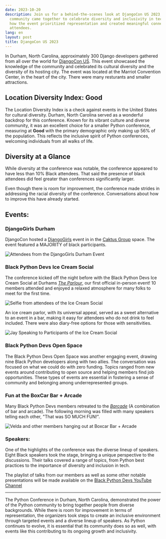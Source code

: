 ```yaml
---
date: 2023-10-20
description: Join us for a behind-the-scenes look at DjangoCon US 2023, where a vibrant
  community came together to celebrate diversity and inclusivity in tech. Discover
  how the event prioritized representation and created meaningful connections among
  attendees.
lang: en
layout: post
title: DjangoCon US 2023
---
```


In Durham, North Carolina, approximately 300 Django developers gathered from all over the world for [DjangoCon US](https://2023.djangocon.us/). This event showcased the knowledge of the community and celebrated its cultural diversity and the diversity of its hosting city. The event was located at the Marriot Convention Center, in the heart of the city. There were many resturants and smaller attractions.

## Location Diversity Index: Good

The Location Diversity Index is a check against events in the United States for cultural diversity. Durham, North Carolina served as a wonderful backdrop for this conference. Known for its vibrant culture and diverse community, it was an excellent choice for a smaller Python conference, measuring at **Good** with the primary demographic only making up 56% of the population. This reflects the inclusive spirit of Python conferences, welcoming individuals from all walks of life.

## Diversity at a Glance

While diversity at the conference was notable, the conference appeared to have less than 10% Black attendees. That said the presence of black attendees did feel greater than conferences significantly larger.

Even though there is room for improvement, the conference made strides in addressing the racial diversity of the conference. Conversations about how to improve this have already started.

## Events:

### DjangoGirls Durham

DjangoCon hosted a [DjangoGirls](https://djangogirls.org/en/events/) event in in the [Caktus Group](https://www.caktusgroup.com/) space. The event featured a MAJORITY of black participants.

![Attendees from the DjangoGirls Durham Event](https://kjaymiller.azureedge.net/media/djangogirls-participants.jpg)

### Black Python Devs Ice Cream Social

The conference kicked off the night before with the Black Python Devs Ice Cream Social at Durhams [_The Parlour_](https://theparlour.co/), our first official in-person event! 10 members attended and enjoyed a relaxed atmosphere for many folks to meet for the first time.

![Selfie from attendees of the Ice Cream Social](https://kjaymiller.azureedge.net/media/DCUS%20IceCream%20Social.jpg)

An ice cream parlor, with its universal appeal, served as a sweet alternative to an event in a bar, making it easy for attendees who do not drink to feel included. There were also diary-free options for those with sensitivities.

![Jay Speaking to Participants of the Ice Cream Social](https://jmblogstorrage.blob.core.windows.net/media/ICS%20speech.jpg)

### Black Python Devs Open Space

The Black Python Devs Open Space was another engaging event, drawing nine Black Python developers along with two allies. The conversation was focused on what we could do with zero funding. Topics ranged from new events around contributing to open source and helping members find job opportunities. These types of events are essential in fostering a sense of community and belonging among underrepresented groups.

### Fun at the BoxCar Bar + Arcade

Many Black Python Devs members retreated to the [_Barcade_](https://theboxcarbar.com/durham/) (A combination of bar and arcade). The following morning was filled with many speakers telling each other, "That was SO MUCH FUN!".

![Velda and other members hanging out at Boxcar Bar + Arcade](https://kjaymiller.azureedge.net/media/bpd_boxcar_barcade.jpeg)

### Speakers:

One of the highlights of the conference was the diverse lineup of speakers. Eight Black speakers took the stage, bringing a unique perspective to the discussions. Their talks covered a range of topics, from Python best practices to the importance of diversity and inclusion in tech.

The playlist of talks from our members as well as some other notable presentations will be made available on the [Black Python Devs YouTube Channel](https://youtube.com/@blackpythondevs)

---

The Python Conference in Durham, North Carolina, demonstrated the power of the Python community to bring together people from diverse backgrounds. While there is room for improvement in terms of representation, the organizers took steps to create an inclusive environment through targeted events and a diverse lineup of speakers. As Python continues to evolve, it is essential that its community does so as well, with events like this contributing to its ongoing growth and inclusivity.
